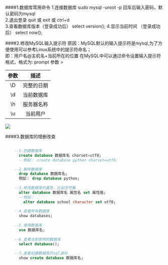 ####1.数据库常用命令 
	1.连接数据库 
	  sudo mysql -uroot -p
	  回车后输入密码，默认密码为mysql  
	2.退出登录 
	  quit 或 exit 或 ctrl+d  
	3.查看数据库版本（登录成功后）
	  select version(); 
	4.显示当前时间 （登录成功后） 
	  select now();
	  
####2.修改MySQL输入提示符 
	原因：MySQL默认的输入提示符是mysql,为了方便使用可以参考Linux系统中的提示符命名；  
	即：用户名@主机名+当前所在的位置 
在MySQL中可以通过命令设置输入提示符格式，格式为: prompt 参数 >    

|参数|描述|
|:--:|:--:|
| \D |	完整的日期	
| \d |  当前数据库	
| \h |  服务器名称	
| \u |  当前用户		 

![](https://i.imgur.com/gD6lT5x.png)  

####3.数据库的增删改查   
```sql
  
	--1.创建数据库  
	  create database 数据库名 charset=utf8; 
	  --例如： create database python charset=utf8;  

	--2.删除数据库 
	  drop database 数据库名;
      例如： drop database python;   
	
	--3.修改数据库的属性，比如字符集 
	  alter database 数据库名 属性名 set 属性值;
	  --例如： 
	  	alter database school character set utf8;
 
    --4.查看所有数据库 
	  show databases;  
    
    --5.使用数据库 
	  use 数据库名; 
   
    --6.查看当前使用的数据库 
	  select database();   
	
	--7.查看创建数据库的sql语句 
	  show create database 数据库名;  
```
	
